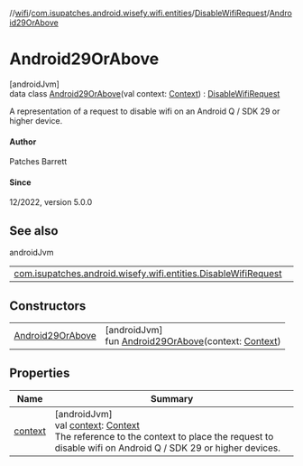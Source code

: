 //[wifi](../../../../index.md)/[com.isupatches.android.wisefy.wifi.entities](../../index.md)/[DisableWifiRequest](../index.md)/[Android29OrAbove](index.md)

# Android29OrAbove

[androidJvm]\
data class [Android29OrAbove](index.md)(val context: [Context](https://developer.android.com/reference/kotlin/android/content/Context.html)) : [DisableWifiRequest](../index.md)

A representation of a request to disable wifi on an Android Q / SDK 29 or higher device.

#### Author

Patches Barrett

#### Since

12/2022, version 5.0.0

## See also

androidJvm

| | |
|---|---|
| [com.isupatches.android.wisefy.wifi.entities.DisableWifiRequest](../index.md) |  |

## Constructors

| | |
|---|---|
| [Android29OrAbove](-android29-or-above.md) | [androidJvm]<br>fun [Android29OrAbove](-android29-or-above.md)(context: [Context](https://developer.android.com/reference/kotlin/android/content/Context.html)) |

## Properties

| Name | Summary |
|---|---|
| [context](context.md) | [androidJvm]<br>val [context](context.md): [Context](https://developer.android.com/reference/kotlin/android/content/Context.html)<br>The reference to the context to place the request to disable wifi on Android Q / SDK 29 or higher devices. |
